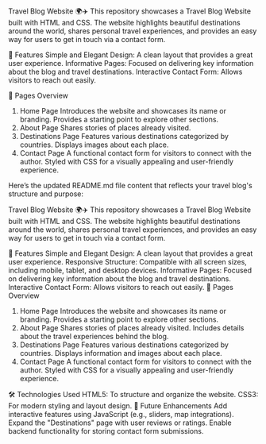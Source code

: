 
Travel Blog Website 🌍✈️
This repository showcases a Travel Blog Website built with HTML and CSS. The website highlights beautiful destinations around the world, shares personal travel experiences, and provides an easy way for users to get in touch via a contact form.

🌟 Features
Simple and Elegant Design: A clean layout that provides a great user experience.
Informative Pages: Focused on delivering key information about the blog and travel destinations.
Interactive Contact Form: Allows visitors to reach out easily.

📄 Pages Overview
1. Home Page
Introduces the website and showcases its name or branding.
Provides a starting point to explore other sections.
2. About Page
Shares stories of places already visited.
3. Destinations Page
Features various destinations categorized by countries.
Displays images about each place.
4. Contact Page
A functional contact form for visitors to connect with the author.
Styled with CSS for a visually appealing and user-friendly experience.

Here’s the updated README.md file content that reflects your travel blog's structure and purpose:

Travel Blog Website 🌍✈️
This repository showcases a Travel Blog Website built with HTML and CSS. The website highlights beautiful destinations around the world, shares personal travel experiences, and provides an easy way for users to get in touch via a contact form.

🌟 Features
Simple and Elegant Design: A clean layout that provides a great user experience.
Responsive Structure: Compatible with all screen sizes, including mobile, tablet, and desktop devices.
Informative Pages: Focused on delivering key information about the blog and travel destinations.
Interactive Contact Form: Allows visitors to reach out easily.
📄 Pages Overview
1. Home Page
Introduces the website and showcases its name or branding.
Provides a starting point to explore other sections.
2. About Page
Shares stories of places already visited.
Includes details about the travel experiences behind the blog.
3. Destinations Page
Features various destinations categorized by countries.
Displays information and images about each place.
4. Contact Page
A functional contact form for visitors to connect with the author.
Styled with CSS for a visually appealing and user-friendly experience.

🛠️ Technologies Used
HTML5: To structure and organize the website.
CSS3: For modern styling and layout design.
🎯 Future Enhancements
Add interactive features using JavaScript (e.g., sliders, map integrations).
Expand the "Destinations" page with user reviews or ratings.
Enable backend functionality for storing contact form submissions.




